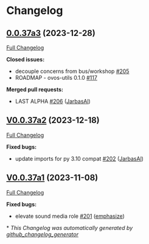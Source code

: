 # Changelog

## [0.0.37a3](https://github.com/OpenVoiceOS/ovos-utils/tree/0.0.37a3) (2023-12-28)

[Full Changelog](https://github.com/OpenVoiceOS/ovos-utils/compare/V0.0.37a2...0.0.37a3)

**Closed issues:**

- decouple concerns from bus/workshop [\#205](https://github.com/OpenVoiceOS/ovos-utils/issues/205)
- ROADMAP - ovos-utils 0.1.0 [\#117](https://github.com/OpenVoiceOS/ovos-utils/issues/117)

**Merged pull requests:**

- LAST ALPHA [\#206](https://github.com/OpenVoiceOS/ovos-utils/pull/206) ([JarbasAl](https://github.com/JarbasAl))

## [V0.0.37a2](https://github.com/OpenVoiceOS/ovos-utils/tree/V0.0.37a2) (2023-12-18)

[Full Changelog](https://github.com/OpenVoiceOS/ovos-utils/compare/V0.0.37a1...V0.0.37a2)

**Fixed bugs:**

- update imports for py 3.10 compat [\#202](https://github.com/OpenVoiceOS/ovos-utils/pull/202) ([JarbasAl](https://github.com/JarbasAl))

## [V0.0.37a1](https://github.com/OpenVoiceOS/ovos-utils/tree/V0.0.37a1) (2023-11-08)

[Full Changelog](https://github.com/OpenVoiceOS/ovos-utils/compare/V0.0.36...V0.0.37a1)

**Fixed bugs:**

- elevate sound media role [\#201](https://github.com/OpenVoiceOS/ovos-utils/pull/201) ([emphasize](https://github.com/emphasize))



\* *This Changelog was automatically generated by [github_changelog_generator](https://github.com/github-changelog-generator/github-changelog-generator)*
